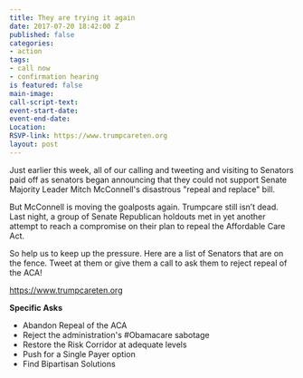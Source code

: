 ```yaml
---
title: They are trying it again
date: 2017-07-20 18:42:00 Z
published: false
categories:
- action
tags:
- call now
- confirmation hearing
is featured: false
main-image: 
call-script-text: 
event-start-date: 
event-end-date: 
Location: 
RSVP-link: https://www.trumpcareten.org
layout: post
---
```


Just earlier this week, all of our calling and tweeting and visiting to Senators paid off as senators began announcing that they could not support Senate Majority Leader Mitch McConnell's disastrous "repeal and replace" bill.

But McConnell is moving the goalposts again. Trumpcare still isn’t dead. Last night, a group of Senate Republican holdouts met in yet another attempt to reach a compromise on their plan to repeal the Affordable Care Act.

So help us to keep up the pressure. Here are a list of Senators that are on the fence. Tweet at them or give them a call to ask them to reject repeal of the ACA!

https://www.trumpcareten.org 

**Specific Asks**

* Abandon Repeal of the ACA
* Reject the administration's #Obamacare sabotage
* Restore the Risk Corridor at adequate levels
* Push for a Single Payer option
* Find Bipartisan Solutions 